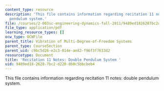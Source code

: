 ```yaml
---
content_type: resource
description: 'This file contains information regarding recitation 11 notes: double
  pendulum system.'
file: /courses/2-003sc-engineering-dynamics-fall-2011/9489ed1826287bc2d2200b0c5bbcbeb4_MIT2_003SCF11_rec11note1.pdf
file_type: application/pdf
learning_resource_types: []
ocw_type: OCWFile
parent_title: Vibration of Multi-Degree-of-Freedom Systems
parent_type: CourseSection
parent_uid: c9bc5d26-e2c3-014e-ae82-f96f3f7633d2
resourcetype: Document
title: 'Recitation 11 Notes: Double Pendulum System '
uid: 9489ed18-2628-7bc2-d220-0b0c5bbcbeb4
---
```

This file contains information regarding recitation 11 notes: double pendulum system.

